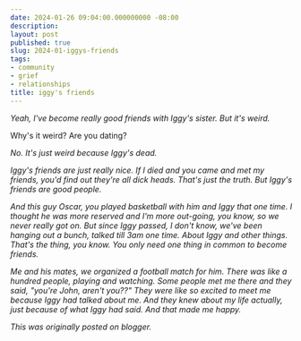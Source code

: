 ```yaml
---
date: 2024-01-26 09:04:00.000000000 -08:00
description:
layout: post
published: true
slug: 2024-01-iggys-friends
tags:
- community
- grief
- relationships
title: iggy's friends
---
```

*Yeah, I've become really good friends with Iggy's sister. But it's weird.*

Why's it weird? Are you dating?

*No. It's just weird because Iggy's dead.*

*Iggy's friends are just really nice. If I died and you came and met my friends, you'd find out they're all dick heads. That's just the truth. But Iggy's friends are good people.*

*And this guy Oscar, you played basketball with him and Iggy that one time. I thought he was more reserved and I'm more out-going, you know, so we never really got on. But since Iggy passed, I don't know, we've been hanging out a bunch, talked till 3am one time. About Iggy and other things. That's the thing, you know. You only need one thing in common to become friends.*

*Me and his mates, we organized a football match for him. There was like a hundred people, playing and watching. Some people met me there and they said, "you're John, aren't you??" They were like so excited to meet me because Iggy had talked about me. And they knew about my life actually, just because of what Iggy had said. And that made me happy.*

*This was originally posted on blogger.*
